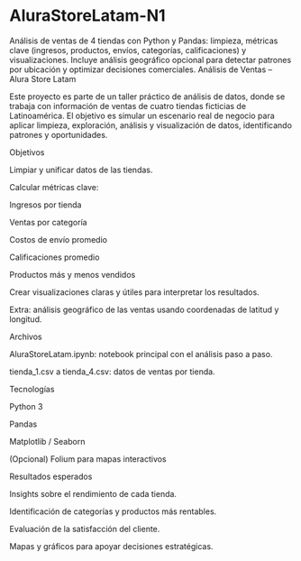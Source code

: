 # AluraStoreLatam-N1
Análisis de ventas de 4 tiendas con Python y Pandas: limpieza, métricas clave (ingresos, productos, envíos, categorías, calificaciones) y visualizaciones. Incluye análisis geográfico opcional para detectar patrones por ubicación y optimizar decisiones comerciales.
Análisis de Ventas – Alura Store Latam

Este proyecto es parte de un taller práctico de análisis de datos, donde se trabaja con información de ventas de cuatro tiendas ficticias de Latinoamérica. El objetivo es simular un escenario real de negocio para aplicar limpieza, exploración, análisis y visualización de datos, identificando patrones y oportunidades.

Objetivos

Limpiar y unificar datos de las tiendas.

Calcular métricas clave:

Ingresos por tienda

Ventas por categoría

Costos de envío promedio

Calificaciones promedio

Productos más y menos vendidos

Crear visualizaciones claras y útiles para interpretar los resultados.

Extra: análisis geográfico de las ventas usando coordenadas de latitud y longitud.

Archivos

AluraStoreLatam.ipynb: notebook principal con el análisis paso a paso.

tienda_1.csv a tienda_4.csv: datos de ventas por tienda.

Tecnologías

Python 3

Pandas

Matplotlib / Seaborn

(Opcional) Folium para mapas interactivos

Resultados esperados

Insights sobre el rendimiento de cada tienda.

Identificación de categorías y productos más rentables.

Evaluación de la satisfacción del cliente.

Mapas y gráficos para apoyar decisiones estratégicas.
